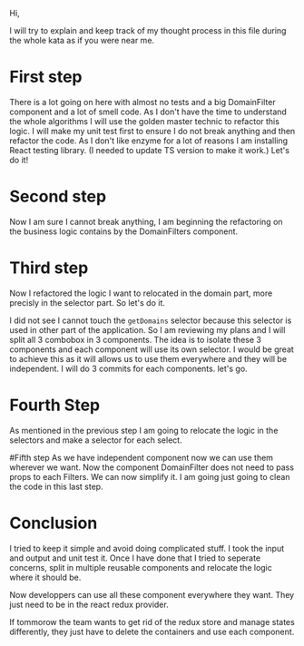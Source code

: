 Hi,

I will try to explain and keep track of my thought process in this file during 
the whole kata as if you were near me.

# First step

There is a lot going on here with almost no tests and
a big DomainFilter component and a lot of smell code.
As I don't have the time to understand the whole algorithms I will
use the golden master technic to refactor this logic.
I will make my unit test first to ensure I do not break anything and then refactor the code.
As I don't like enzyme for a lot of reasons I am installing React testing library. 
(I needed to update TS version to make it work.)
Let's do it!


# Second step

Now I am sure I cannot break anything, I am beginning the refactoring on the business logic contains 
by the DomainFilters component.

# Third step

Now I refactored the logic I want to relocated in the domain part, more precisly in the selector part.
So let's do it.

I did not see I cannot touch the `getDomains` selector because this selector is used in other part of the application.
So I am reviewing my plans and I will split all 3 combobox in 3 components.
The idea is to isolate these 3 components and each component will use its own selector.
I would be great to achieve this as it will allows us to use them everywhere and they will be independent.
I will do 3 commits for each components.
let's go.

# Fourth Step
As mentioned in the previous step I am going to relocate the logic in the selectors and make a selector for each select.

#Fifth step
As we have independent component now we can use them wherever we want.
Now the component DomainFilter does not need to pass props to each Filters.
We can now simplify it.
I am going just going to clean the code in this last step. 

# Conclusion
I tried to keep it simple and avoid doing complicated stuff.
I took the input and output and unit test it. Once I have done that I tried 
to seperate concerns, split in multiple reusable components and relocate the logic where it should be.

Now developpers can use all these component everywhere they want. 
They just need to be in the react redux provider.

If tommorow the team wants to get rid of the redux store and manage states differently, they just have 
to delete the containers and use each component.